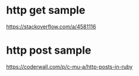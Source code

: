 # http get sample

https://stackoverflow.com/a/4581116

# http post sample

https://coderwall.com/p/c-mu-a/http-posts-in-ruby
